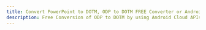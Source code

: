 ---title: Convert PowerPoint to DOTM, ODP to DOTM FREE Converter or Android SDKdescription: Free Conversion of ODP to DOTM by using Android Cloud APIs & SDKs. Also Create, Edit & Render Microsoft Word & OpenOffice documents in the Cloud.---